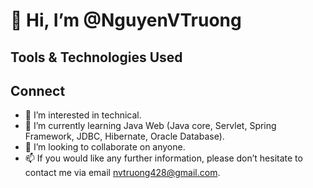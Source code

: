# 👋 Hi, I’m @NguyenVTruong
## Tools & Technologies Used
## Connect
- 👀 I’m interested in technical.
- 🌱 I’m currently learning Java Web (Java core, Servlet, Spring Framework, JDBC, Hibernate, Oracle Database). 
- 💞️ I’m looking to collaborate on anyone.
- 📫 If you would like any further information, please don’t hesitate to contact me via email nvtruong428@gmail.com.

<!---
NguyenVTruong/NguyenVTruong is a ✨ special ✨ repository because its `README.md` (this file) appears on your GitHub profile.
You can click the Preview link to take a look at your changes.
--->
